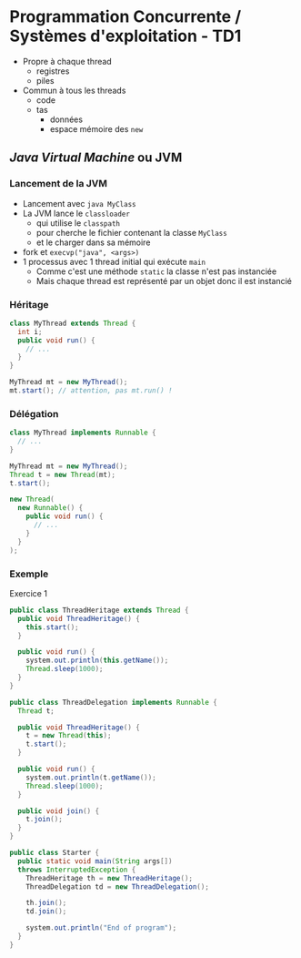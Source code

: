 # Programmation Concurrente / Systèmes d'exploitation - TD1

- Propre à chaque thread
  - registres
  - piles
- Commun à tous les threads
  - code
  - tas
    - données
    - espace mémoire des `new`

## _Java Virtual Machine_ ou JVM

### Lancement de la JVM

- Lancement avec `java MyClass`
- La JVM lance le `classloader`
  - qui utilise le `classpath`
  - pour cherche le fichier contenant la classe `MyClass`
  - et le charger dans sa mémoire
- fork et `execvp("java", <args>)`
- 1 processus avec 1 thread initial qui exécute `main`
  - Comme c'est une méthode `static` la classe n'est pas instanciée
  - Mais chaque thread est représenté par un objet donc il est instancié

### Héritage

```java
class MyThread extends Thread {
  int i;
  public void run() {
    // ...
  }
}

MyThread mt = new MyThread();
mt.start(); // attention, pas mt.run() !
```

### Délégation

```java
class MyThread implements Runnable {
  // ...
}

MyThread mt = new MyThread();
Thread t = new Thread(mt);
t.start();

new Thread(
  new Runnable() {
    public void run() {
      // ...
    }
  }
);
```

### Exemple

Exercice 1

```java
public class ThreadHeritage extends Thread {
  public void ThreadHeritage() {
    this.start();
  }

  public void run() {
    system.out.println(this.getName());
    Thread.sleep(1000);
  }
}

public class ThreadDelegation implements Runnable {
  Thread t;

  public void ThreadHeritage() {
    t = new Thread(this);
    t.start();
  }

  public void run() {
    system.out.println(t.getName());
    Thread.sleep(1000);
  }

  public void join() {
    t.join();
  }
}

public class Starter {
  public static void main(String args[])
  throws InterruptedException {
    ThreadHeritage th = new ThreadHeritage();
    ThreadDelegation td = new ThreadDelegation();

    th.join();
    td.join();

    system.out.println("End of program");
  }
}
```
